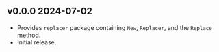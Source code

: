 ## v0.0.0  2024-07-02

 * Provides `replacer` package containing `New`, `Replacer`, and the `Replace` method.
 * Initial release.
